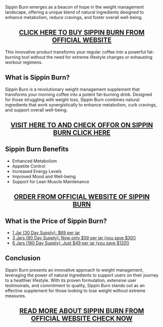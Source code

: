 <p>Sippin Burn emerges as a beacon of hope in the weight management landscape, offering a unique blend of natural ingredients designed to enhance metabolism, reduce cravings, and foster overall well-being.</p>
<h2 style="text-align: center;"><a href="https://sale365day.com/get-sippin-burn">CLICK HERE TO BUY SIPPIN BURN FROM OFFICIAL WEBSITE</a></h2>
<p>This innovative product transforms your regular coffee into a powerful fat-burning tool without the need for extreme lifestyle changes or exhausting workout regimens.</p>
<h2 style="text-align: left;">What is Sippin Burn?</h2>
<p style="text-align: left;">Sippin Burn is a revolutionary weight management supplement that transforms your morning coffee into a potent fat-burning drink. Designed for those struggling with weight loss, Sippin Burn combines natural ingredients that work synergistically to enhance metabolism, curb cravings, and support overall well-being.</p>
<h2 style="text-align: center;"><a href="https://sale365day.com/get-sippin-burn">VISIT HERE TO AND CHECK OFFOR ON SIPPIN BURN CLICK HERE</a></h2>
<h2 style="text-align: left;">Sippin Burn Benefits</h2>
<ul style="text-align: left;">
<li>Enhanced Metabolism</li>
<li>Appetite Control</li>
<li>Increased Energy Levels</li>
<li>Improved Mood and Well-being</li>
<li>Support for Lean Muscle Maintenance</li>
</ul>
<h2 style="text-align: center;"><a href="https://sale365day.com/get-sippin-burn">ORDER FROM OFFICIAL WEBSITE OF SIPPIN BURN</a></h2>
<h2 style="text-align: left;">What is the Price of Sippin Burn?</h2>
<ul style="text-align: left;">
<li><a href="https://sale365day.com/get-sippin-burn">1 Jar (30 Day Supply): $69 per jar</a></li>
<li><a href="https://sale365day.com/get-sippin-burn">3 Jars (90 Day Supply): Now only $59 per jar (you save $30!)</a></li>
<li><a href="https://sale365day.com/get-sippin-burn">6 Jars (180 Day Supply): Just $49 per jar (you save $120!)</a></li>
</ul>
<h2 style="text-align: left;">Conclusion</h2>
<p style="text-align: left;">Sippin Burn presents an innovative approach to weight management, leveraging the power of natural ingredients to support users on their journey to a healthier lifestyle. With its proven formulation, extensive user testimonials, and commitment to quality, Sippin Burn stands out as an effective supplement for those looking to lose weight without extreme measures.</p>
<h2 style="text-align: center;"><a href="https://sale365day.com/get-sippin-burn">READ MORE ABOUT SIPPIN BURN FROM OFFICIAL WEBSITE CHECK NOW</a></h2>
